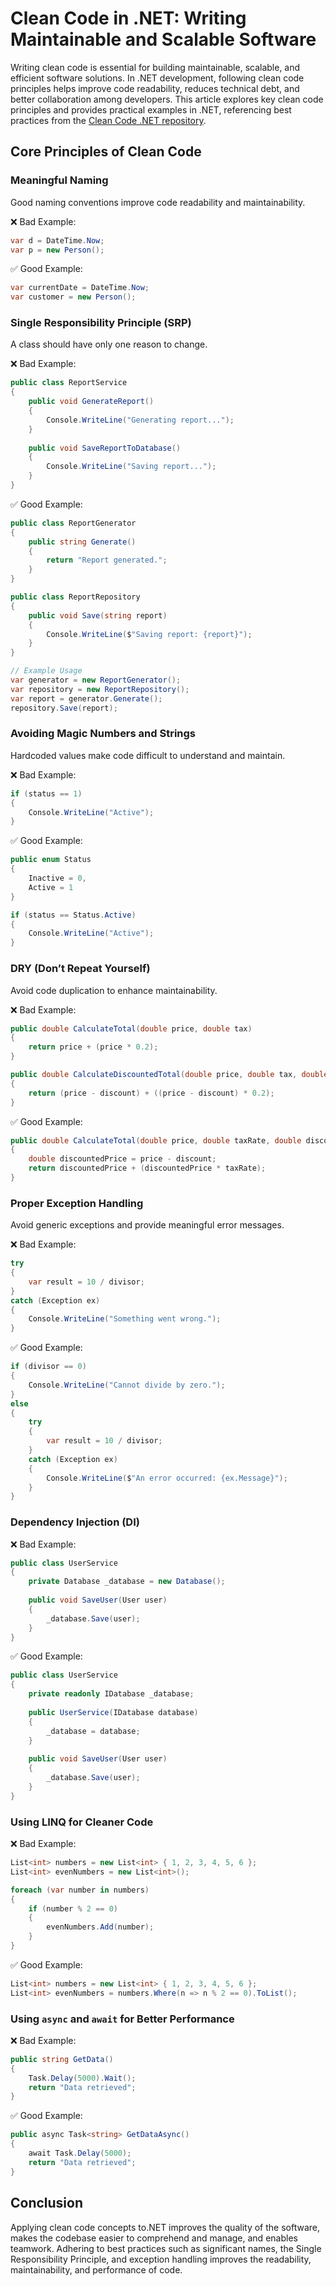 # Clean Code in .NET: Writing Maintainable and Scalable Software
Writing clean code is essential for building maintainable, scalable, and efficient software solutions. 
In .NET development, following clean code principles helps improve code readability, reduces technical debt, and better collaboration among developers. 
This article explores key clean code principles and provides practical examples in .NET, referencing best practices from the [Clean Code .NET repository](https://github.com/thangchung/clean-code-dotnet).

## Core Principles of Clean Code
### Meaningful Naming
Good naming conventions improve code readability and maintainability.

❌ Bad Example:
```csharp
var d = DateTime.Now;
var p = new Person();
```

✅ Good Example:
```csharp
var currentDate = DateTime.Now;
var customer = new Person();
```

### Single Responsibility Principle (SRP)
A class should have only one reason to change.

❌ Bad Example:
```csharp
public class ReportService
{
    public void GenerateReport()
    {
        Console.WriteLine("Generating report...");
    }
    
    public void SaveReportToDatabase()
    {
        Console.WriteLine("Saving report...");
    }
}
```

✅ Good Example:
```csharp
public class ReportGenerator
{
    public string Generate()
    {
        return "Report generated.";
    }
}

public class ReportRepository
{
    public void Save(string report)
    {
        Console.WriteLine($"Saving report: {report}");
    }
}

// Example Usage
var generator = new ReportGenerator();
var repository = new ReportRepository();
var report = generator.Generate();
repository.Save(report);
```

### Avoiding Magic Numbers and Strings
Hardcoded values make code difficult to understand and maintain.

❌ Bad Example:
```csharp
if (status == 1)
{
    Console.WriteLine("Active");
}
```

✅ Good Example:
```csharp
public enum Status
{
    Inactive = 0,
    Active = 1
}

if (status == Status.Active)
{
    Console.WriteLine("Active");
}
```

### DRY (Don’t Repeat Yourself)
Avoid code duplication to enhance maintainability.

❌ Bad Example:
```csharp
public double CalculateTotal(double price, double tax)
{
    return price + (price * 0.2);
}

public double CalculateDiscountedTotal(double price, double tax, double discount)
{
    return (price - discount) + ((price - discount) * 0.2);
}
```

✅ Good Example:
```csharp
public double CalculateTotal(double price, double taxRate, double discount = 0)
{
    double discountedPrice = price - discount;
    return discountedPrice + (discountedPrice * taxRate);
}
```

### Proper Exception Handling
Avoid generic exceptions and provide meaningful error messages.

❌ Bad Example:
```csharp
try
{
    var result = 10 / divisor;
}
catch (Exception ex)
{
    Console.WriteLine("Something went wrong.");
}
```

✅ Good Example:
```csharp
if (divisor == 0)
{
    Console.WriteLine("Cannot divide by zero.");
}
else
{
    try
    {
        var result = 10 / divisor;
    }
    catch (Exception ex)
    {
        Console.WriteLine($"An error occurred: {ex.Message}");
    }
}
```

### Dependency Injection (DI)
❌ Bad Example:
```csharp
public class UserService
{
    private Database _database = new Database();
    
    public void SaveUser(User user)
    {
        _database.Save(user);
    }
}
```

✅ Good Example:
```csharp
public class UserService
{
    private readonly IDatabase _database;
    
    public UserService(IDatabase database)
    {
        _database = database;
    }
    
    public void SaveUser(User user)
    {
        _database.Save(user);
    }
}
```

### Using LINQ for Cleaner Code
❌ Bad Example:
```csharp
List<int> numbers = new List<int> { 1, 2, 3, 4, 5, 6 };
List<int> evenNumbers = new List<int>();

foreach (var number in numbers)
{
    if (number % 2 == 0)
    {
        evenNumbers.Add(number);
    }
}
```

✅ Good Example:
```csharp
List<int> numbers = new List<int> { 1, 2, 3, 4, 5, 6 };
List<int> evenNumbers = numbers.Where(n => n % 2 == 0).ToList();
```

### Using `async` and `await` for Better Performance
❌ Bad Example:
```csharp
public string GetData()
{
    Task.Delay(5000).Wait();
    return "Data retrieved";
}
```

✅ Good Example:
```csharp
public async Task<string> GetDataAsync()
{
    await Task.Delay(5000);
    return "Data retrieved";
}
```

## Conclusion
Applying clean code concepts to.NET improves the quality of the software, makes the codebase easier to comprehend and manage, and enables teamwork. 
Adhering to best practices such as significant names, the Single Responsibility Principle, and exception handling improves the readability, maintainability, and performance of code.
